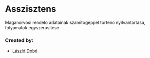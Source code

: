 Asszisztens
=====

Maganorvosi rendelo adatainak szamitogeppel torteno nyilvantartasa,
folyamatok egyszerusitese

### Created by:

* [László Dobó](https://github.com/FlipEverything)
